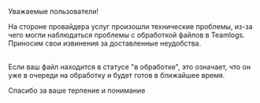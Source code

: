 Уважаемые пользователи! 

На стороне провайдера услуг произошли технические проблемы, из-за чего могли наблюдаться проблемы с обработкой файлов в Teamlogs. Приносим свои извинения за доставленные неудобства.
<br><br>

Если ваш файл находится в статусе "в обработке", это означает, что он уже в очереди на обработку и будет готов в ближайшее время.

Спасибо за ваше терпение и понимание